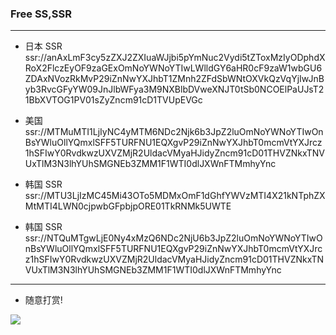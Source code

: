 ### Free SS,SSR

---

- 日本 SSR
ssr://anAxLmF3cy5zZXJ2ZXIuaWJjbi5pYmNuc2Vydi5tZToxMzIyODphdXRoX2FlczEyOF9zaGExOmNoYWNoYTIwLWlldGY6aHR0cF9zaW1wbGU6ZDAxNVozRkMvP29iZnNwYXJhbT1ZMnh2ZFdSbWNtOXVkQzVqYjIwJnByb3RvcGFyYW09JnJlbWFya3M9NXBlbDVweXNJT0tSb0NCOElPaUJsT21BbXVTOG1PV01sZyZncm91cD1TVUpEVGc



- 美国 ssr://MTMuMTI1LjIyNC4yMTM6NDc2Njk6b3JpZ2luOmNoYWNoYTIwOnBsYWluOllYQmxlSFF5TURFNU1EQXgvP29iZnNwYXJhbT0mcmVtYXJrcz1hSFIwY0RvdkwzUXVZMjR2UldacVMyaHJidyZncm91cD01THVZNkxTNVUxTlM3N3lhYUhSMGNEb3ZMM1F1WTI0dlJXWnFTMmhyYnc

- 韩国 SSR
ssr://MTU3LjIzMC45Mi43OTo5MDMxOmF1dGhfYWVzMTI4X21kNTphZXMtMTI4LWN0cjpwbGFpbjpORE01TkRNMk5UWTE

- 韩国 SSR
ssr://NTQuMTgwLjE0Ny4xMzQ6NDc2NjU6b3JpZ2luOmNoYWNoYTIwOnBsYWluOllYQmxlSFF5TURFNU1EQXgvP29iZnNwYXJhbT0mcmVtYXJrcz1hSFIwY0RvdkwzUXVZMjR2UldacVMyaHJidyZncm91cD01THVZNkxTNVUxTlM3N3lhYUhSMGNEb3ZMM1F1WTI0dlJXWnFTMmhyYnc 
--- 

- 随意打赏!

![](https://github.com/HaoleiQin/Over-The-Wall/blob/master/image/wechatAndAliPay.png?raw=true) 
